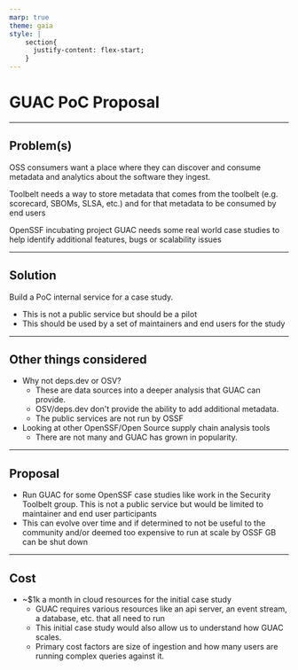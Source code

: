 ```yaml
---
marp: true
theme: gaia
style: |
    section{
      justify-content: flex-start;
    }
---
```


# GUAC PoC Proposal

---

## Problem(s)

OSS consumers want a place where they can discover and consume metadata and analytics about the software they ingest.

Toolbelt needs a way to store metadata that comes from the toolbelt (e.g. scorecard, SBOMs, SLSA, etc.) and for that metadata to be consumed by end users

OpenSSF incubating project GUAC needs some real world case studies to help identify additional features, bugs or scalability issues

---

## Solution

Build a PoC internal service for a case study.

- This is not a public service but should be a pilot
- This should be used by a set of maintainers and end users for the study

---

## Other things considered

- Why not deps.dev or OSV?
  - These are data sources into a deeper analysis that GUAC can provide.
  - OSV/deps.dev don't provide the ability to add additional metadata.
  - The public services are not run by OSSF
- Looking at other OpenSSF/Open Source supply chain analysis tools
  - There are not many and GUAC has grown in popularity.

---

## Proposal

- Run GUAC for some OpenSSF case studies like work in the Security Toolbelt group. This is not a public service but would be limited to maintainer and end user participants
- This can evolve over time and if determined to not be useful to the community and/or deemed too expensive to run at scale by OSSF GB can be shut down

---

## Cost

- ~$1k a month in cloud resources for the initial case study
  - GUAC requires various resources like an api server, an event stream, a database, etc. that all need to run
  - This initial case study would also allow us to understand how GUAC scales.
  - Primary cost factors are size of ingestion and how many users are running complex queries against it.
